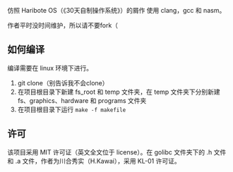 仿照 Haribote OS（《30天自制操作系统》）的屑作
使用 clang，gcc 和 nasm。

作者平时没时间维护，所以请不要fork（

## 如何编译

编译需要在 linux 环境下进行。

1. git clone（别告诉我不会clone）
2. 在项目根目录下新建 fs_root 和 temp 文件夹，在 temp 文件夹下分别新建 fs、graphics、hardware 和 programs 文件夹
3. 在项目根目录下运行 `make -f makefile`

## 许可

该项目采用 MIT 许可证（英文全文位于 license）。在 golibc 文件夹下的 .h 文件和 .a 文件，作者为川合秀实（H.Kawai），采用 KL-01 许可证。
